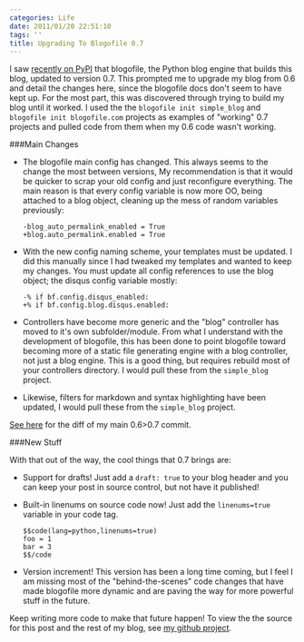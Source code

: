 ```yaml
---
categories: Life
date: 2011/01/20 22:51:10
tags: ''
title: Upgrading To Blogofile 0.7
---
```


I saw [recently on PyPI][1] that blogofile, the Python blog engine that
builds this blog, updated to version 0.7. This prompted me to upgrade my blog
from 0.6 and detail the changes here, since the blogofile docs don't seem to
have kept up. For the most part, this was discovered through trying to build my
blog until it worked. I used the the `blogofile init simple_blog` and
`blogofile init blogofile.com` projects as examples of "working" 0.7 projects
and pulled code from them when my 0.6 code wasn't working.

###Main Changes

* The blogofile main config has changed. This always seems to the change the
  most between versions, My recommendation is that it would be quicker to scrap
  your old config and just reconfigure everything. The main reason is that every
  config variable is now more OO, being attached to a blog object, cleaning up
  the mess of random variables previously:

    ```
    -blog_auto_permalink_enabled = True
    +blog.auto_permalink.enabled = True
    ```

* With the new config naming scheme, your templates must be updated.  I did this
  manually since I had tweaked my templates and wanted to keep my changes. You
  must update all config references to use the blog object; the disqus config
  variable mostly:

    ```
    -% if bf.config.disqus_enabled:
    +% if bf.config.blog.disqus.enabled:
    ```

* Controllers have become more generic and the "blog" controller has moved to
  it's own subfolder/module. From what I understand with the development of
  blogofile, this has been done to point blogofile toward becoming more of
  a static file generating engine with a blog controller, not just a blog
  engine. This is a good thing, but requires rebuild most of your controllers
  directory. I would pull these from the `simple_blog` project.

* Likewise, filters for markdown and syntax highlighting have been updated,
  I would pull these from the `simple_blog` project.

[See here][2] for the diff of my main 0.6>0.7 commit.

###New Stuff

With that out of the way, the cool things that 0.7 brings are:

* Support for drafts! Just add a `draft: true` to your blog header and you can
  keep your post in source control, but not have it published!

* Built-in linenums on source code now! Just add the `linenums=true` variable in
  your code tag.

    ```
    $$code(lang=python,linenums=true)
    foo = 1
    bar = 3
    $$/code
    ```

* Version increment! This version has been a long time coming, but I feel I am
  missing most of the "behind-the-scenes" code changes that have made blogofile
  more dynamic and are paving the way for more powerful stuff in the future.

Keep writing more code to make that future happen! To view the the source for
this post and the rest of my blog, see [my github project][3].

[1]: http://pypi.python.org/pypi/Blogofile
[2]: https://github.com/askedrelic/asktherelic.com/commit/db490969f3a3913da20ecc7c189e975c28ed975d
[3]: https://github.com/askedrelic/asktherelic.com
